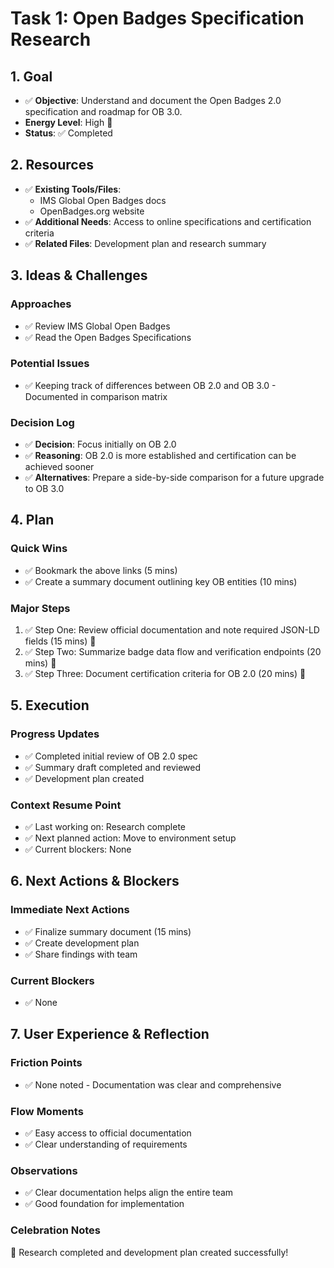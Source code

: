 # Task 1: Open Badges Specification Research

## 1. Goal
- ✅ **Objective**: Understand and document the Open Badges 2.0 specification and roadmap for OB 3.0.
- **Energy Level**: High 🔋
- **Status**: ✅ Completed

## 2. Resources
- ✅ **Existing Tools/Files**: 
  - IMS Global Open Badges docs
  - OpenBadges.org website
- ✅ **Additional Needs**: Access to online specifications and certification criteria
- ✅ **Related Files**: Development plan and research summary

## 3. Ideas & Challenges
### Approaches
- ✅ Review IMS Global Open Badges
- ✅ Read the Open Badges Specifications

### Potential Issues
- ✅ Keeping track of differences between OB 2.0 and OB 3.0 - Documented in comparison matrix

### Decision Log
- ✅ **Decision**: Focus initially on OB 2.0
- ✅ **Reasoning**: OB 2.0 is more established and certification can be achieved sooner
- ✅ **Alternatives**: Prepare a side-by-side comparison for a future upgrade to OB 3.0

## 4. Plan
### Quick Wins
- ✅ Bookmark the above links (5 mins)
- ✅ Create a summary document outlining key OB entities (10 mins)

### Major Steps
1. ✅ Step One: Review official documentation and note required JSON-LD fields (15 mins) 🎯
2. ✅ Step Two: Summarize badge data flow and verification endpoints (20 mins) 🎯
3. ✅ Step Three: Document certification criteria for OB 2.0 (20 mins) 🎯

## 5. Execution
### Progress Updates
- ✅ Completed initial review of OB 2.0 spec
- ✅ Summary draft completed and reviewed
- ✅ Development plan created

### Context Resume Point
- ✅ Last working on: Research complete
- ✅ Next planned action: Move to environment setup
- ✅ Current blockers: None

## 6. Next Actions & Blockers
### Immediate Next Actions
- ✅ Finalize summary document (15 mins)
- ✅ Create development plan
- ✅ Share findings with team

### Current Blockers
- ✅ None

## 7. User Experience & Reflection
### Friction Points
- ✅ None noted - Documentation was clear and comprehensive

### Flow Moments
- ✅ Easy access to official documentation
- ✅ Clear understanding of requirements

### Observations
- ✅ Clear documentation helps align the entire team
- ✅ Good foundation for implementation

### Celebration Notes
🎉 Research completed and development plan created successfully! 